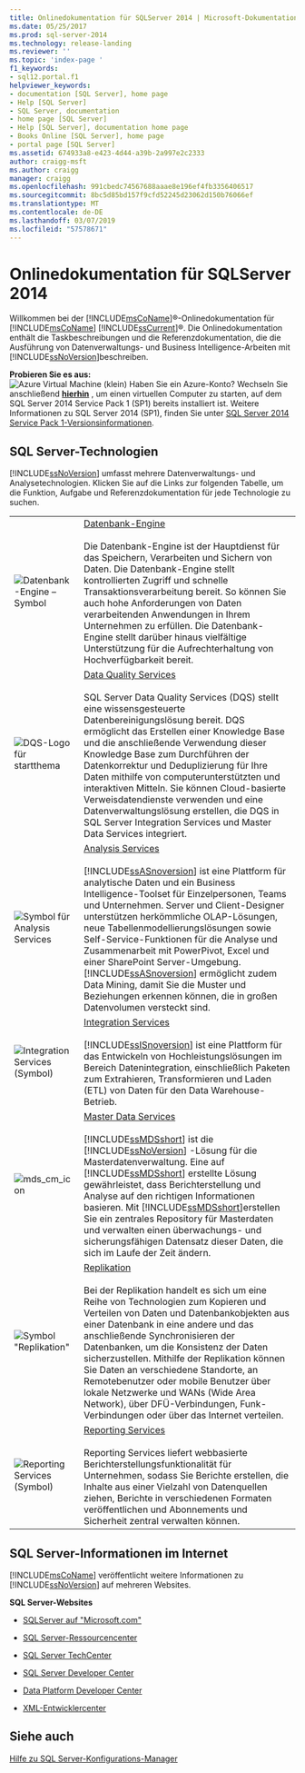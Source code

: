 ```yaml
---
title: Onlinedokumentation für SQLServer 2014 | Microsoft-Dokumentation
ms.date: 05/25/2017
ms.prod: sql-server-2014
ms.technology: release-landing
ms.reviewer: ''
ms.topic: 'index-page '
f1_keywords:
- sql12.portal.f1
helpviewer_keywords:
- documentation [SQL Server], home page
- Help [SQL Server]
- SQL Server, documentation
- home page [SQL Server]
- Help [SQL Server], documentation home page
- Books Online [SQL Server], home page
- portal page [SQL Server]
ms.assetid: 674933a8-e423-4d44-a39b-2a997e2c2333
author: craigg-msft
ms.author: craigg
manager: craigg
ms.openlocfilehash: 991cbedc74567688aaae8e196ef4fb3356406517
ms.sourcegitcommit: 8bc5d85bd157f9cfd52245d23062d150b76066ef
ms.translationtype: MT
ms.contentlocale: de-DE
ms.lasthandoff: 03/07/2019
ms.locfileid: "57578671"
---
```

# <a name="books-online-for-sql-server-2014"></a>Onlinedokumentation für SQLServer 2014

  Willkommen bei der [!INCLUDE[msCoName](../includes/msconame-md.md)]®-Onlinedokumentation für [!INCLUDE[msCoName](../includes/msconame-md.md)] [!INCLUDE[ssCurrent](../includes/sscurrent-md.md)]®. Die Onlinedokumentation enthält die Taskbeschreibungen und die Referenzdokumentation, die die Ausführung von Datenverwaltungs- und Business Intelligence-Arbeiten mit [!INCLUDE[ssNoVersion](../includes/ssnoversion-md.md)]beschreiben.  
  
 **Probieren Sie es aus:**  
 ![Azure Virtual Machine (klein)](../sql-server/media/what-s-new-in-sql-server-2016/azure-virtual-machine-small.png) Haben Sie ein Azure-Konto?  Wechseln Sie anschließend **[hierhin](https://ms.portal.azure.com/?flight=1#create/Microsoft.SQLServer2016RTMEnterpriseWindowsServer2012R2)** , um einen virtuellen Computer zu starten, auf dem SQL Server 2014 Service Pack 1 (SP1) bereits installiert ist. Weitere Informationen zu SQL Server 2014 (SP1), finden Sie unter [SQL Server 2014 Service Pack 1-Versionsinformationen](https://support.microsoft.com/en-us/kb/3058865). 
  
## <a name="sql-server-technologies"></a>SQL Server-Technologien  

 [!INCLUDE[ssNoVersion](../includes/ssnoversion-md.md)] umfasst mehrere Datenverwaltungs- und Analysetechnologien. Klicken Sie auf die Links zur folgenden Tabelle, um die Funktion, Aufgabe und Referenzdokumentation für jede Technologie zu suchen.  
  
|||  
|-|-|  
|![Datenbank-Engine – Symbol](media/database-engine.gif "-Datenbank-Engine – Symbol")|[Datenbank-Engine](../database-engine/sql-server-database-engine-overview.md)<br /><br /> Die Datenbank-Engine ist der Hauptdienst für das Speichern, Verarbeiten und Sichern von Daten. Die Datenbank-Engine stellt kontrollierten Zugriff und schnelle Transaktionsverarbeitung bereit. So können Sie auch hohe Anforderungen von Daten verarbeitenden Anwendungen in Ihrem Unternehmen zu erfüllen. Die Datenbank-Engine stellt darüber hinaus vielfältige Unterstützung für die Aufrechterhaltung von Hochverfügbarkeit bereit.|  
|![DQS-Logo für startthema](media/dqs-logo.jpg "DQS-Logo für startthema")|[Data Quality Services](../data-quality-services/data-quality-services.md)<br /><br /> SQL Server Data Quality Services (DQS) stellt eine wissensgesteuerte Datenbereinigungslösung bereit. DQS ermöglicht das Erstellen einer Knowledge Base und die anschließende Verwendung dieser Knowledge Base zum Durchführen der Datenkorrektur und Deduplizierung für Ihre Daten mithilfe von computerunterstützten und interaktiven Mitteln. Sie können Cloud-basierte Verweisdatendienste verwenden und eine Datenverwaltungslösung erstellen, die DQS in SQL Server Integration Services und Master Data Services integriert.|  
|![Symbol für Analysis Services](media/analysisserver.gif "Analysis Services (Symbol)")|[Analysis Services](../analysis-services/analysis-services.md)<br /><br /> [!INCLUDE[ssASnoversion](../includes/ssasnoversion-md.md)] ist eine Plattform für analytische Daten und ein Business Intelligence-Toolset für Einzelpersonen, Teams und Unternehmen. Server und Client-Designer unterstützen herkömmliche OLAP-Lösungen, neue Tabellenmodellierungslösungen sowie Self-Service-Funktionen für die Analyse und Zusammenarbeit mit PowerPivot, Excel und einer SharePoint Server-Umgebung. [!INCLUDE[ssASnoversion](../includes/ssasnoversion-md.md)] ermöglicht zudem Data Mining, damit Sie die Muster und Beziehungen erkennen können, die in großen Datenvolumen versteckt sind.|  
|![Integration Services (Symbol)](media/dts.gif "Integration Services (Symbol)")|[Integration Services](../integration-services/sql-server-integration-services.md)<br /><br /> [!INCLUDE[ssISnoversion](../includes/ssisnoversion-md.md)] ist eine Plattform für das Entwickeln von Hochleistungslösungen im Bereich Datenintegration, einschließlich Paketen zum Extrahieren, Transformieren und Laden (ETL) von Daten für den Data Warehouse-Betrieb.|  
|![mds_cm_icon](media/mds-cm-icon.gif "mds_cm_icon")|[Master Data Services](../master-data-services/master-data-services.md)<br /><br /> [!INCLUDE[ssMDSshort](../includes/ssmdsshort-md.md)] ist die [!INCLUDE[ssNoVersion](../includes/ssnoversion-md.md)] -Lösung für die Masterdatenverwaltung. Eine auf [!INCLUDE[ssMDSshort](../includes/ssmdsshort-md.md)] erstellte Lösung gewährleistet, dass Berichterstellung und Analyse auf den richtigen Informationen basieren. Mit [!INCLUDE[ssMDSshort](../includes/ssmdsshort-md.md)]erstellen Sie ein zentrales Repository für Masterdaten und verwalten einen überwachungs- und sicherungsfähigen Datensatz dieser Daten, die sich im Laufe der Zeit ändern.|  
|![Symbol "Replikation"](media/replication.gif "Replikation (Symbol)")|[Replikation](../relational-databases/replication/sql-server-replication.md)<br /><br /> Bei der Replikation handelt es sich um eine Reihe von Technologien zum Kopieren und Verteilen von Daten und Datenbankobjekten aus einer Datenbank in eine andere und das anschließende Synchronisieren der Datenbanken, um die Konsistenz der Daten sicherzustellen. Mithilfe der Replikation können Sie Daten an verschiedene Standorte, an Remotebenutzer oder mobile Benutzer über lokale Netzwerke und WANs (Wide Area Network), über DFÜ-Verbindungen, Funk-Verbindungen oder über das Internet verteilen.|  
|![Reporting Services (Symbol)](media/reportingservices.gif "Reporting Services (Symbol)")|[Reporting Services](../reporting-services/create-deploy-and-manage-mobile-and-paginated-reports.md)<br /><br /> Reporting Services liefert webbasierte Berichterstellungsfunktionalität für Unternehmen, sodass Sie Berichte erstellen, die Inhalte aus einer Vielzahl von Datenquellen ziehen, Berichte in verschiedenen Formaten veröffentlichen und Abonnements und Sicherheit zentral verwalten können.|  
  
## <a name="sql-server-information-on-the-web"></a>SQL Server-Informationen im Internet  

 [!INCLUDE[msCoName](../includes/msconame-md.md)] veröffentlicht weitere Informationen zu [!INCLUDE[ssNoVersion](../includes/ssnoversion-md.md)] auf mehreren Websites.  
  
 **SQL Server-Websites**  
  
-   [SQLServer auf "Microsoft.com"](https://go.microsoft.com/fwlink/?linkid=8504)  
  
-   [SQL Server-Ressourcencenter](https://go.microsoft.com/fwlink/?linkid=218841)  
  
-   [SQL Server TechCenter](https://go.microsoft.com/fwlink/?linkid=28107)  
  
-   [SQL Server Developer Center](https://go.microsoft.com/fwlink/?LinkId=42457)  
  
-   [Data Platform Developer Center](https://go.microsoft.com/fwlink/?LinkId=17386)  
  
-   [XML-Entwicklercenter](https://go.microsoft.com/fwlink/?LinkId=42458)  
  
## <a name="see-also"></a>Siehe auch  

 [Hilfe zu SQL Server-Konfigurations-Manager](../tools/configuration-manager/sql-server-configuration-manager-help.md)  
  
  
